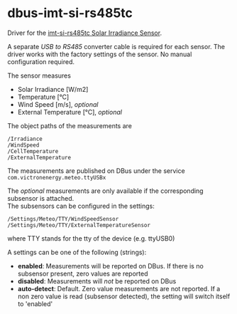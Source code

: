 # dbus-imt-si-rs485tc

Driver for the [imt-si-rs485tc Solar Irradiance Sensor](https://www.imt-solar.com/products/solar-irradiance-sensor/si-sensor/).  

  

A separate _USB to RS485_ converter cable is required for each sensor. The driver works with the factory settings of the sensor. No manual configuration required.  
  

The sensor measures 
* Solar Irradiance [W/m2]
* Temperature [°C]
* Wind Speed [m/s], _optional_
* External Temperature [°C], _optional_

The object paths of the measurements are
```
/Irradiance
/WindSpeed
/CellTemperature
/ExternalTemperature
```


The measurements are published on DBus under the service `com.victronenergy.meteo.ttyUSBx`  

The _optional_ measurements are only available if the corresponding subsensor is attached.  
The subsensors can be configured in the settings:
```
/Settings/Meteo/TTY/WindSpeedSensor
/Settings/Meteo/TTY/ExternalTemperatureSensor
```
where TTY stands for the tty of the device (e.g. ttyUSB0)

A settings can be one of the following (strings):
- **enabled**: Measurements will be reported on DBus. If there is no subsensor present, zero values are reported
- **disabled**: Measurements will *not* be reported on DBus
- **auto-detect**: Default. Zero value measurements are not reported. If a non zero value is read (subsensor detected), the setting will switch itself to 'enabled'


